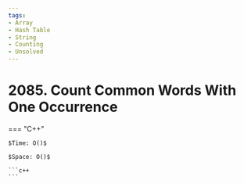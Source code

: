 ```yaml
---
tags:
- Array
- Hash Table
- String
- Counting
- Unsolved
---
```



# 2085. Count Common Words With One Occurrence

=== "C++"

    $Time: O()$

    $Space: O()$

    ```c++
    ```